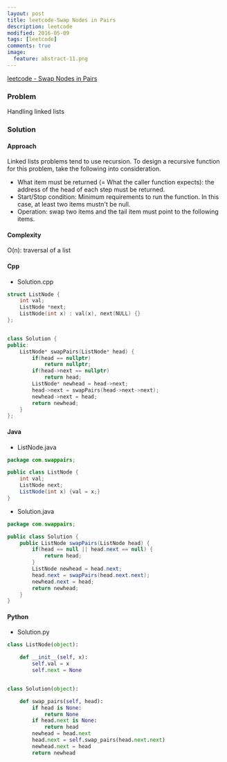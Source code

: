 ```yaml
---
layout: post
title: leetcode-Swap Nodes in Pairs
description: leetcode
modified: 2016-05-09
tags: [leetcode]
comments: true
image:
  feature: abstract-11.png
---
```

[leetcode - Swap Nodes in Pairs](https://leetcode.com/problems/swap-nodes-in-pairs/)

### Problem

Handling linked lists

### Solution 

#### Approach

Linked lists problems tend to use recursion. To design a recursive function for this problem, take the following into consideration.

- What item must be returned (= What the caller function expects): the address of the head of each step must be returned.
- Start/Stop condition: Minimum requirements to run the function. In this case, at least two items mustn't be null. 
- Operation: swap two items and the tail item must point to the following items.

#### Complexity

O(n): traversal of a list

#### Cpp

- Solution.cpp

```cpp
struct ListNode {
    int val;
    ListNode *next;
    ListNode(int x) : val(x), next(NULL) {}
};


class Solution {
public:
    ListNode* swapPairs(ListNode* head) {
        if(head == nullptr)
            return nullptr;      
        if(head->next == nullptr)
            return head;
        ListNode* newhead = head->next; 
        head->next = swapPairs(head->next->next);
        newhead->next = head;
        return newhead;
    }
};
```

#### Java

- ListNode.java

```java
package com.swappairs;

public class ListNode {
	int val;
	ListNode next;
	ListNode(int x) {val = x;}
}
```

- Solution.java

```java
package com.swappairs;

public class Solution {
	public ListNode swapPairs(ListNode head) {
		if(head == null || head.next == null) {
			return head;
		}
		ListNode newhead = head.next;
		head.next = swapPairs(head.next.next);
		newhead.next = head;
		return newhead;
	}
}
```

#### Python

- Solution.py

```python
class ListNode(object):

    def __init__(self, x):
        self.val = x
        self.next = None


class Solution(object):

    def swap_pairs(self, head):
        if head is None:
            return None
        if head.next is None:
            return head
        newhead = head.next
        head.next = self.swap_pairs(head.next.next)
        newhead.next = head
        return newhead

```
